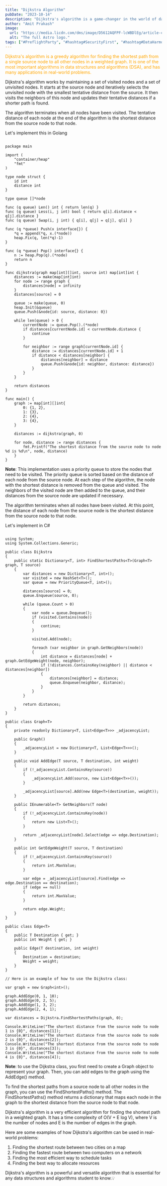 ```yaml
---
title: "Dijkstra Algorithm"
pubDate: "2023-10-14"
description: "Dijkstra's algorithm is a game-changer in the world of data structures and algorithms (DSA). It's a greedy algorithm that helps in finding.."
author: "Amit Prakash"
image:
  url: "https://media.licdn.com/dms/image/D5612AQFPF-lcWBDlEg/article-cover_image-shrink_720_1280/0/1697245172672?e=1713398400&v=beta&t=D0K4a_LgCE39d2kBbmBIqNCxKE3GeDq8ktbfFhfBz4c"
  alt: "The full Astro logo."
tags: ["#PreflightParty", "#hashtag#SecurityFirst", "#hashtag#DataHarmony", "#hashtag#NoMoreWebWalls"]
---
```


<span style="color:orange">Dijkstra's algorithm is a greedy algorithm for finding the shortest path from a single source node to all other nodes in a weighted graph. It is one of the most important algorithms in data structures and algorithms (DSA), and has many applications in real-world problems.</span>

Dijkstra's algorithm works by maintaining a set of visited nodes and a set of unvisited nodes. It starts at the source node and iteratively selects the unvisited node with the smallest tentative distance from the source. It then visits the neighbors of this node and updates their tentative distances if a shorter path is found.

The algorithm terminates when all nodes have been visited. The tentative distance of each node at the end of the algorithm is the shortest distance from the source node to that node.

Let's implement this in Golang

```

package main

import (
    "container/heap"
    "fmt"
)

type node struct {
    id int
    distance int
}

type queue []*node

func (q queue) Len() int { return len(q) }
func (q queue) Less(i, j int) bool { return q[i].distance < q[j].distance }
func (q queue) Swap(i, j int) { q[i], q[j] = q[j], q[i] }

func (q *queue) Push(x interface{}) {
    *q = append(*q, x.(*node))
    heap.Fix(q, len(*q)-1)
}

func (q *queue) Pop() interface{} {
    n := heap.Pop(q).(*node)
    return n
}

func dijkstra(graph map[int][]int, source int) map[int]int {
    distances := make(map[int]int)
    for node := range graph {
        distances[node] = infinity
    }
    distances[source] = 0

    queue := make(queue, 0)
    heap.Init(&queue)
    queue.Push(&node{id: source, distance: 0})

    while len(queue) > 0 {
        currentNode := queue.Pop().(*node)
        if distances[currentNode.id] < currentNode.distance {
            continue
        }

        for neighbor := range graph[currentNode.id] {
            distance := distances[currentNode.id] + 1
            if distance < distances[neighbor] {
                distances[neighbor] = distance
                queue.Push(&node{id: neighbor, distance: distance})
            }
        }
    }

    return distances
}

func main() {
    graph := map[int][]int{
        0: {1, 2},
        1: {3},
        2: {4},
        3: {4},
    }

    distances := dijkstra(graph, 0)

    for node, distance := range distances {
        fmt.Printf("The shortest distance from the source node to node %d is %d\n", node, distance)
    }
} 

```


**Note**: This implementation uses a priority queue to store the nodes that need to be visited. The priority queue is sorted based on the distance of each node from the source node. At each step of the algorithm, the node with the shortest distance is removed from the queue and visited. The neighbors of the visited node are then added to the queue, and their distances from the source node are updated if necessary.

The algorithm terminates when all nodes have been visited. At this point, the distance of each node from the source node is the shortest distance from the source node to that node.

Let's implement in C#

```

using System;
using System.Collections.Generic;

public class Dijkstra
{
    public static Dictionary<T, int> FindShortestPaths<T>(Graph<T> graph, T source)
    {
        var distances = new Dictionary<T, int>();
        var visited = new HashSet<T>();
        var queue = new PriorityQueue<T, int>();

        distances[source] = 0;
        queue.Enqueue(source, 0);

        while (queue.Count > 0)
        {
            var node = queue.Dequeue();
            if (visited.Contains(node))
            {
                continue;
            }

            visited.Add(node);

            foreach (var neighbor in graph.GetNeighbors(node))
            {
                int distance = distances[node] + graph.GetEdgeWeight(node, neighbor);
                if (!distances.ContainsKey(neighbor) || distance < distances[neighbor])
                {
                    distances[neighbor] = distance;
                    queue.Enqueue(neighbor, distance);
                }
            }
        }

        return distances;
    }
}

public class Graph<T>
{
    private readonly Dictionary<T, List<Edge<T>>> _adjacencyList;

    public Graph()
    {
        _adjacencyList = new Dictionary<T, List<Edge<T>>>();
    }

    public void AddEdge(T source, T destination, int weight)
    {
        if (!_adjacencyList.ContainsKey(source))
        {
            _adjacencyList.Add(source, new List<Edge<T>>());
        }

        _adjacencyList[source].Add(new Edge<T>(destination, weight));
    }

    public IEnumerable<T> GetNeighbors(T node)
    {
        if (!_adjacencyList.ContainsKey(node))
        {
            return new List<T>();
        }

        return _adjacencyList[node].Select(edge => edge.Destination);
    }

    public int GetEdgeWeight(T source, T destination)
    {
        if (!_adjacencyList.ContainsKey(source))
        {
            return int.MaxValue;
        }

        var edge = _adjacencyList[source].Find(edge => edge.Destination == destination);
        if (edge == null)
        {
            return int.MaxValue;
        }

        return edge.Weight;
    }
}

public class Edge<T>
{
    public T Destination { get; }
    public int Weight { get; }

    public Edge(T destination, int weight)
    {
        Destination = destination;
        Weight = weight;
    }
}

// Here is an example of how to use the Dijkstra class:

var graph = new Graph<int>();

graph.AddEdge(0, 1, 10);
graph.AddEdge(0, 2, 5);
graph.AddEdge(1, 3, 2);
graph.AddEdge(2, 4, 1);

var distances = Dijkstra.FindShortestPaths(graph, 0);

Console.WriteLine("The shortest distance from the source node to node 1 is {0}", distances[1]);
Console.WriteLine("The shortest distance from the source node to node 2 is {0}", distances[2]);
Console.WriteLine("The shortest distance from the source node to node 3 is {0}", distances[3]);
Console.WriteLine("The shortest distance from the source node to node 4 is {0}", distances[4]); 

```

**Note**: to use the Dijkstra class, you first need to create a Graph<T> object to represent your graph. Then, you can add edges to the graph using the AddEdge() method.

To find the shortest paths from a source node to all other nodes in the graph, you can use the FindShortestPaths() method. The FindShortestPaths() method returns a dictionary that maps each node in the graph to the shortest distance from the source node to that node.

Dijkstra's algorithm is a very efficient algorithm for finding the shortest path in a weighted graph. It has a time complexity of O(V + E log V), where V is the number of nodes and E is the number of edges in the graph.

Here are some examples of how Dijkstra's algorithm can be used in real-world problems:
1. Finding the shortest route between two cities on a map
2. Finding the fastest route between two computers on a network
3. Finding the most efficient way to schedule tasks
4. Finding the best way to allocate resources

Dijkstra's algorithm is a powerful and versatile algorithm that is essential for any data structures and algorithms student to know.💡